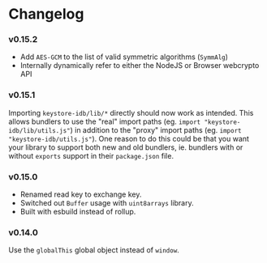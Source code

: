 # Changelog

### v0.15.2

- Add `AES-GCM` to the list of valid symmetric algorithms (`SymmAlg`)
- Internally dynamically refer to either the NodeJS or Browser webcrypto API

### v0.15.1

Importing `keystore-idb/lib/*` directly should now work as intended. This allows bundlers to use the "real" import paths (eg. `import "keystore-idb/lib/utils.js"`) in addition to the "proxy" import paths (eg. `import "keystore-idb/utils.js"`). One reason to do this could be that you want your library to support both new and old bundlers, ie. bundlers with or without `exports` support in their `package.json` file.


### v0.15.0

- Renamed read key to exchange key.
- Switched out `Buffer` usage with `uint8arrays` library.
- Built with esbuild instead of rollup.



### v0.14.0

Use the `globalThis` global object instead of `window`.
